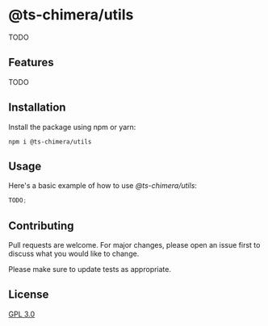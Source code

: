 # @ts-chimera/utils

TODO

## Features

TODO

## Installation

Install the package using npm or yarn:

```
npm i @ts-chimera/utils
```

## Usage

Here's a basic example of how to use _@ts-chimera/utils_:

```ts
TODO;
```

## Contributing

Pull requests are welcome. For major changes, please open an issue first
to discuss what you would like to change.

Please make sure to update tests as appropriate.

## License

[GPL 3.0](https://choosealicense.com/licenses/gpl-3.0/)

